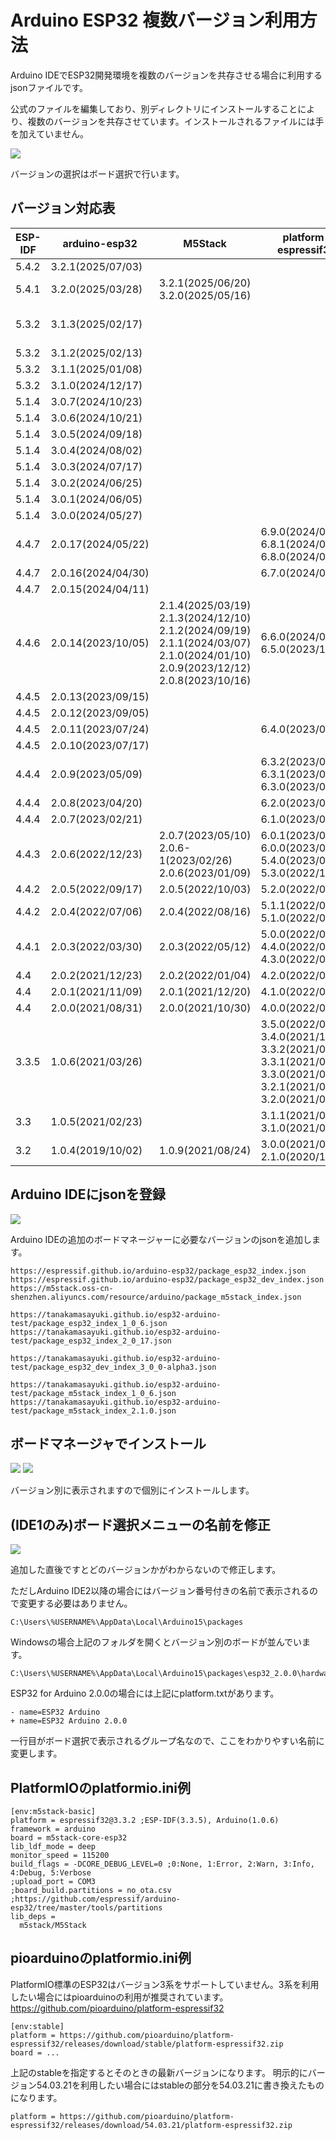 # Arduino ESP32 複数バージョン利用方法

Arduino IDEでESP32開発環境を複数のバージョンを共存させる場合に利用するjsonファイルです。

公式のファイルを編集しており、別ディレクトリにインストールすることにより、複数のバージョンを共存させています。インストールされるファイルには手を加えていません。

![](img/top.png)

バージョンの選択はボード選択で行います。

## バージョン対応表

| ESP-IDF | arduino-esp32      | M5Stack                                                                                               | platform-espressif32                                                                                                                            | pioarduino                                            |
|---------|--------------------|-------------------------------------------------------------------------------------------------------|-------------------------------------------------------------------------------------------------------------------------------------------------|-------------------------------------------------------|
| 5.4.2   | 3.2.1(2025/07/03)  |                                                                                                       |                                                                                                                                                 | 54.03.21(2025/07/07)                                  |
| 5.4.1   | 3.2.0(2025/03/28)  | 3.2.1(2025/06/20)<br>3.2.0(2025/05/16)                                                                |                                                                                                                                                 | 54.03.20(2025/03/28)                                  |
| 5.3.2   | 3.1.3(2025/02/17)  |                                                                                                       |                                                                                                                                                 | 53.03.13-1(2025/05/30)<br>53.03.13%2Bgithub(2025/02/22)<br>53.03.13(2025/02/17) |
| 5.3.2   | 3.1.2(2025/02/13)  |                                                                                                       |                                                                                                                                                 | 53.03.12(2025/02/13)                                  |
| 5.3.2   | 3.1.1(2025/01/08)  |                                                                                                       |                                                                                                                                                 | 53.03.11(2025/02/09)                                  |
| 5.3.2   | 3.1.0(2024/12/17)  |                                                                                                       |                                                                                                                                                 | 53.03.10(2024/12/17)                                  |
| 5.1.4   | 3.0.7(2024/10/23)  |                                                                                                       |                                                                                                                                                 | 51.03.07(2024/10/23)                                  |
| 5.1.4   | 3.0.6(2024/10/21)  |                                                                                                       |                                                                                                                                                 | 51.03.06(2024/10/21)                                  |
| 5.1.4   | 3.0.5(2024/09/18)  |                                                                                                       |                                                                                                                                                 | 51.03.05(2024/10/12)                                  |
| 5.1.4   | 3.0.4(2024/08/02)  |                                                                                                       |                                                                                                                                                 | 51.03.04(2024/08/07)                                  |
| 5.1.4   | 3.0.3(2024/07/17)  |                                                                                                       |                                                                                                                                                 | 51.03.03(2024/07/17)                                  |
| 5.1.4   | 3.0.2(2024/06/25)  |                                                                                                       |                                                                                                                                                 | 51.03.02(2024/07/15)                                  |
| 5.1.4   | 3.0.1(2024/06/05)  |                                                                                                       |                                                                                                                                                 |                                                       |
| 5.1.4   | 3.0.0(2024/05/27)  |                                                                                                       |                                                                                                                                                 |                                                       |
| 4.4.7   | 2.0.17(2024/05/22) |                                                                                                       | 6.9.0(2024/09/26)<br>6.8.1(2024/07/31)<br>6.8.0(2024/07/30)                                                                                     |                                                       |
| 4.4.7   | 2.0.16(2024/04/30) |                                                                                                       | 6.7.0(2024/05/14)                                                                                                                               |                                                       |
| 4.4.7   | 2.0.15(2024/04/11) |                                                                                                       |                                                                                                                                                 |                                                       |
| 4.4.6   | 2.0.14(2023/10/05) | 2.1.4(2025/03/19)<br>2.1.3(2024/12/10)<br>2.1.2(2024/09/19)<br>2.1.1(2024/03/07)<br>2.1.0(2024/01/10)<br>2.0.9(2023/12/12)<br>2.0.8(2023/10/16) | 6.6.0(2024/03/30)<br>6.5.0(2023/12/27)                                                                |                                                       |
| 4.4.5   | 2.0.13(2023/09/15) |                                                                                                       |                                                                                                                                                 |                                                       |
| 4.4.5   | 2.0.12(2023/09/05) |                                                                                                       |                                                                                                                                                 |                                                       |
| 4.4.5   | 2.0.11(2023/07/24) |                                                                                                       | 6.4.0(2023/08/31)                                                                                                                               |                                                       |
| 4.4.5   | 2.0.10(2023/07/17) |                                                                                                       |                                                                                                                                                 |                                                       |
| 4.4.4   | 2.0.9(2023/05/09)  |                                                                                                       | 6.3.2(2023/06/20)<br>6.3.1(2023/05/26)<br>6.3.0(2023/05/19)                                                                                     |                                                       |
| 4.4.4   | 2.0.8(2023/04/20)  |                                                                                                       | 6.2.0(2023/04/29)                                                                                                                               |                                                       |
| 4.4.4   | 2.0.7(2023/02/21)  |                                                                                                       | 6.1.0(2023/03/09)                                                                                                                               |                                                       |
| 4.4.3   | 2.0.6(2022/12/23)  | 2.0.7(2023/05/10)<br>2.0.6-1(2023/02/26)<br>2.0.6(2023/01/09)                                         | 6.0.1(2023/02/06)<br>6.0.0(2023/01/17)<br>5.4.0(2023/06/23)<br>5.3.0(2022/12/30)                                                                |                                                       |
| 4.4.2   | 2.0.5(2022/09/17)  | 2.0.5(2022/10/03)                                                                                     | 5.2.0(2022/09/30)                                                                                                                               |                                                       |
| 4.4.2   | 2.0.4(2022/07/06)  | 2.0.4(2022/08/16)                                                                                     | 5.1.1(2022/08/26)<br>5.1.0(2022/08/01)                                                                                                          |                                                       |
| 4.4.1   | 2.0.3(2022/03/30)  | 2.0.3(2022/05/12)                                                                                     | 5.0.0(2022/06/30)<br>4.4.0(2022/06/01)<br>4.3.0(2022/05/21)                                                                                     |                                                       |
| 4.4     | 2.0.2(2021/12/23)  | 2.0.2(2022/01/04)                                                                                     | 4.2.0(2022/04/29)                                                                                                                               |                                                       |
| 4.4     | 2.0.1(2021/11/09)  | 2.0.1(2021/12/20)                                                                                     | 4.1.0(2022/04/22)                                                                                                                               |                                                       |
| 4.4     | 2.0.0(2021/08/31)  | 2.0.0(2021/10/30)                                                                                     | 4.0.0(2022/04/22)                                                                                                                               |                                                       |
| 3.3.5   | 1.0.6(2021/03/26)  |                                                                                                       | 3.5.0(2022/01/28)<br>3.4.0(2021/11/12)<br>3.3.2(2021/08/31)<br>3.3.1(2021/07/27)<br>3.3.0(2021/06/30)<br>3.2.1(2021/05/31)<br>3.2.0(2021/03/29) |                                                       |
| 3.3     | 1.0.5(2021/02/23)  |                                                                                                       | 3.1.1(2021/03/19)<br>3.1.0(2021/02/26)                                                                                                          |                                                       |
| 3.2     | 1.0.4(2019/10/02)  | 1.0.9(2021/08/24)                                                                                     | 3.0.0(2021/01/30)<br>2.1.0(2020/12/02)                                                                                                          |                                                       |

## Arduino IDEにjsonを登録

![](img/add_json.png)

Arduino IDEの追加のボードマネージャーに必要なバージョンのjsonを追加します。

```
https://espressif.github.io/arduino-esp32/package_esp32_index.json
https://espressif.github.io/arduino-esp32/package_esp32_dev_index.json
https://m5stack.oss-cn-shenzhen.aliyuncs.com/resource/arduino/package_m5stack_index.json

https://tanakamasayuki.github.io/esp32-arduino-test/package_esp32_index_1_0_6.json
https://tanakamasayuki.github.io/esp32-arduino-test/package_esp32_index_2_0_17.json

https://tanakamasayuki.github.io/esp32-arduino-test/package_esp32_dev_index_3_0_0-alpha3.json

https://tanakamasayuki.github.io/esp32-arduino-test/package_m5stack_index_1_0_6.json
https://tanakamasayuki.github.io/esp32-arduino-test/package_m5stack_index_2.1.0.json
```

## ボードマネージャでインストール

![](img/esp32.png)
![](img/m5stack.png)

バージョン別に表示されますので個別にインストールします。

## (IDE1のみ)ボード選択メニューの名前を修正

![](img/noname.png)

追加した直後ですとどのバージョンかがわからないので修正します。

ただしArduino IDE2以降の場合にはバージョン番号付きの名前で表示されるので変更する必要はありません。

```
C:\Users\%USERNAME%\AppData\Local\Arduino15\packages
```

Windowsの場合上記のフォルダを開くとバージョン別のボードが並んでいます。

```
C:\Users\%USERNAME%\AppData\Local\Arduino15\packages\esp32_2.0.0\hardware\esp32\2.0.0\platform.txt
```

ESP32 for Arduino 2.0.0の場合には上記にplatform.txtがあります。

```
- name=ESP32 Arduino
+ name=ESP32 Arduino 2.0.0
```

一行目がボード選択で表示されるグループ名なので、ここをわかりやすい名前に変更します。

## PlatformIOのplatformio.ini例
```
[env:m5stack-basic]
platform = espressif32@3.3.2 ;ESP-IDF(3.3.5), Arduino(1.0.6)
framework = arduino
board = m5stack-core-esp32
lib_ldf_mode = deep
monitor_speed = 115200
build_flags = -DCORE_DEBUG_LEVEL=0 ;0:None, 1:Error, 2:Warn, 3:Info, 4:Debug, 5:Verbose
;upload_port = COM3
;board_build.partitions = no_ota.csv ;https://github.com/espressif/arduino-esp32/tree/master/tools/partitions
lib_deps = 
  m5stack/M5Stack
```

## pioarduinoのplatformio.ini例
PlatformIO標準のESP32はバージョン3系をサポートしていません。3系を利用したい場合にはpioarduinoの利用が推奨されています。
https://github.com/pioarduino/platform-espressif32
```
[env:stable]
platform = https://github.com/pioarduino/platform-espressif32/releases/download/stable/platform-espressif32.zip
board = ...
```
上記のstableを指定するとそのときの最新バージョンになります。
明示的にバージョン54.03.21を利用したい場合にはstableの部分を54.03.21に書き換えたものになります。
```
platform = https://github.com/pioarduino/platform-espressif32/releases/download/54.03.21/platform-espressif32.zip
```
